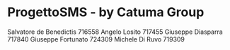 # ProgettoSMS - by Catuma Group


Salvatore de Benedictis 716558
Angelo Losito 717455
Giuseppe Diasparra 717840
Giuseppe Fortunato 724309
Michele Di Ruvo 719309
